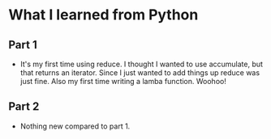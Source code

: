 # What I learned from Python

## Part 1

- It's my first time using reduce. I thought I wanted to use accumulate, 
but that returns an iterator. Since I just wanted to add things up
  reduce was just fine. Also my first time writing a lamba function. Woohoo!
  
## Part 2
- Nothing new compared to part 1.
